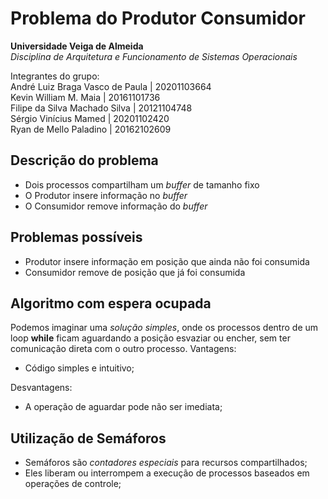 ﻿# Problema do Produtor Consumidor
 
 
**Universidade Veiga de Almeida**  
*Disciplina de Arquitetura e Funcionamento de Sistemas Operacionais*  

Integrantes do grupo:  
André Luiz Braga Vasco de Paula | 20201103664  
Kevin William M. Maia | 20161101736  
Filipe da Silva Machado Silva | 20121104748  
Sérgio Vinícius Mamed | 20201102420  
Ryan de Mello Paladino | 20162102609

## Descrição do problema
- Dois processos compartilham um *buffer* de tamanho fixo
- O Produtor insere informação no *buffer*
- O Consumidor remove informação do *buffer*

## Problemas possíveis
- Produtor insere informação em posição que ainda não foi consumida
- Consumidor remove de posição que já foi consumida

## Algoritmo com espera ocupada
Podemos imaginar uma *solução simples*, onde os processos dentro de um loop **while** ficam aguardando a posição esvaziar ou encher, sem ter comunicação direta com o outro processo.
Vantagens:
- Código simples e intuitivo;

Desvantagens:
- A operação de aguardar pode não ser imediata;

## Utilização de Semáforos
- Semáforos são *contadores especiais* para recursos compartilhados;
- Eles liberam ou interrompem a execução de processos baseados em operações de controle;
